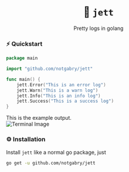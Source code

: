 <div align="center">

# 🎨 `jett`
Pretty logs in golang

</div>

### ⚡️ Quickstart
```go
package main

import "github.com/notgabry/jett"

func main() {
    jett.Error("This is an error log")
    jett.Warn("This is a warn log")
    jett.Info("This is an info log")
    jett.Success("This is a success log")
}
```
This is the example output.  
![Terminal Image](https://cdn.inertiah.uno/f/WindowsTerminal_gUiaqqUqrz.png)

### ⚙️ Installation
Install `jett` like a normal go package, just  
```bash
go get -u github.com/notgabry/jett
```
